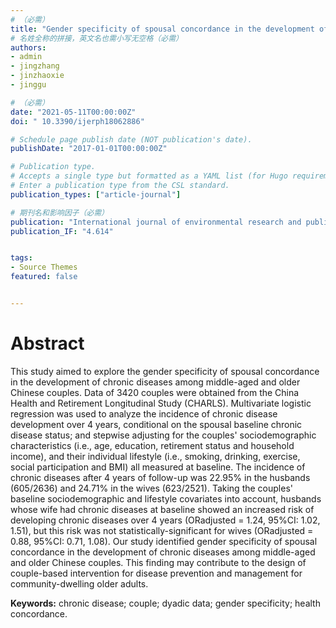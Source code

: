 ```yaml
---
# （必需）
title: "Gender specificity of spousal concordance in the development of chronic disease among middle-aged and older Chinese couples: a prospective dyadic analysis"
# 名姓全称的拼接，英文名也需小写无空格（必需）
authors:
- admin
- jingzhang
- jinzhaoxie
- jinggu

# （必需）
date: "2021-05-11T00:00:00Z"
doi: " 10.3390/ijerph18062886"

# Schedule page publish date (NOT publication's date).
publishDate: "2017-01-01T00:00:00Z"

# Publication type.
# Accepts a single type but formatted as a YAML list (for Hugo requirements).
# Enter a publication type from the CSL standard.
publication_types: ["article-journal"]

# 期刊名和影响因子（必需）
publication: "International journal of environmental research and public health"
publication_IF: "4.614"


tags:
- Source Themes
featured: false


---
```


# **Abstract**
This study aimed to explore the gender specificity of spousal concordance in the development of chronic diseases among middle-aged and older Chinese couples. Data of 3420 couples were obtained from the China Health and Retirement Longitudinal Study (CHARLS). Multivariate logistic regression was used to analyze the incidence of chronic disease development over 4 years, conditional on the spousal baseline chronic disease status; and stepwise adjusting for the couples' sociodemographic characteristics (i.e., age, education, retirement status and household income), and their individual lifestyle (i.e., smoking, drinking, exercise, social participation and BMI) all measured at baseline. The incidence of chronic diseases after 4 years of follow-up was 22.95% in the husbands (605/2636) and 24.71% in the wives (623/2521). Taking the couples' baseline sociodemographic and lifestyle covariates into account, husbands whose wife had chronic diseases at baseline showed an increased risk of developing chronic diseases over 4 years (ORadjusted = 1.24, 95%CI: 1.02, 1.51), but this risk was not statistically-significant for wives (ORadjusted = 0.88, 95%CI: 0.71, 1.08). Our study identified gender specificity of spousal concordance in the development of chronic diseases among middle-aged and older Chinese couples. This finding may contribute to the design of couple-based intervention for disease prevention and management for community-dwelling older adults.

**Keywords:** chronic disease; couple; dyadic data; gender specificity; health concordance.